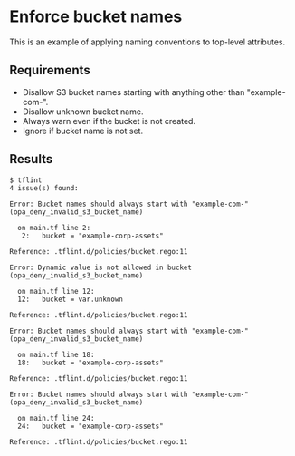 # Enforce bucket names

This is an example of applying naming conventions to top-level attributes.

## Requirements

- Disallow S3 bucket names starting with anything other than "example-com-".
- Disallow unknown bucket name.
- Always warn even if the bucket is not created.
- Ignore if bucket name is not set.

## Results

```console
$ tflint
4 issue(s) found:

Error: Bucket names should always start with "example-com-" (opa_deny_invalid_s3_bucket_name)

  on main.tf line 2:
   2:   bucket = "example-corp-assets"

Reference: .tflint.d/policies/bucket.rego:11

Error: Dynamic value is not allowed in bucket (opa_deny_invalid_s3_bucket_name)

  on main.tf line 12:
  12:   bucket = var.unknown

Reference: .tflint.d/policies/bucket.rego:11

Error: Bucket names should always start with "example-com-" (opa_deny_invalid_s3_bucket_name)

  on main.tf line 18:
  18:   bucket = "example-corp-assets"

Reference: .tflint.d/policies/bucket.rego:11

Error: Bucket names should always start with "example-com-" (opa_deny_invalid_s3_bucket_name)

  on main.tf line 24:
  24:   bucket = "example-corp-assets"

Reference: .tflint.d/policies/bucket.rego:11

```
